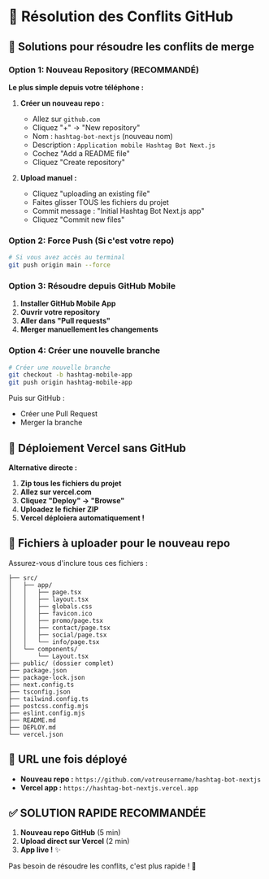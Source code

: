 # 🔧 Résolution des Conflits GitHub

## 🚨 Solutions pour résoudre les conflits de merge

### Option 1: Nouveau Repository (RECOMMANDÉ)

**Le plus simple depuis votre téléphone :**

1. **Créer un nouveau repo :**
   - Allez sur `github.com`
   - Cliquez "+" → "New repository"
   - Nom : `hashtag-bot-nextjs` (nouveau nom)
   - Description : `Application mobile Hashtag Bot Next.js`
   - Cochez "Add a README file"
   - Cliquez "Create repository"

2. **Upload manuel :**
   - Cliquez "uploading an existing file"
   - Faites glisser TOUS les fichiers du projet
   - Commit message : "Initial Hashtag Bot Next.js app"
   - Cliquez "Commit new files"

### Option 2: Force Push (Si c'est votre repo)

```bash
# Si vous avez accès au terminal
git push origin main --force
```

### Option 3: Résoudre depuis GitHub Mobile

1. **Installer GitHub Mobile App**
2. **Ouvrir votre repository**
3. **Aller dans "Pull requests"**
4. **Merger manuellement les changements**

### Option 4: Créer une nouvelle branche

```bash
# Créer une nouvelle branche
git checkout -b hashtag-mobile-app
git push origin hashtag-mobile-app
```

Puis sur GitHub :
- Créer une Pull Request
- Merger la branche

## 🎯 Déploiement Vercel sans GitHub

**Alternative directe :**

1. **Zip tous les fichiers du projet**
2. **Allez sur vercel.com**
3. **Cliquez "Deploy" → "Browse"**
4. **Uploadez le fichier ZIP**
5. **Vercel déploiera automatiquement !**

## 📁 Fichiers à uploader pour le nouveau repo

Assurez-vous d'inclure tous ces fichiers :

```
├── src/
│   ├── app/
│   │   ├── page.tsx
│   │   ├── layout.tsx
│   │   ├── globals.css
│   │   ├── favicon.ico
│   │   ├── promo/page.tsx
│   │   ├── contact/page.tsx
│   │   ├── social/page.tsx
│   │   └── info/page.tsx
│   └── components/
│       └── Layout.tsx
├── public/ (dossier complet)
├── package.json
├── package-lock.json
├── next.config.ts
├── tsconfig.json
├── tailwind.config.ts
├── postcss.config.mjs
├── eslint.config.mjs
├── README.md
├── DEPLOY.md
└── vercel.json
```

## 🚀 URL une fois déployé

- **Nouveau repo :** `https://github.com/votreusername/hashtag-bot-nextjs`
- **Vercel app :** `https://hashtag-bot-nextjs.vercel.app`

## ✅ SOLUTION RAPIDE RECOMMANDÉE

1. **Nouveau repo GitHub** (5 min)
2. **Upload direct sur Vercel** (2 min)
3. **App live !** ✨

Pas besoin de résoudre les conflits, c'est plus rapide ! 🎯